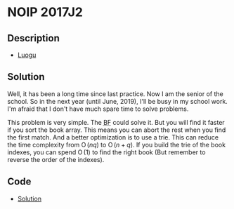 # NOIP 2017J2

## Description

- [Luogu](https://www.luogu.com.cn/problem/P3955)

## Solution

Well, it has been a long time since last practice. Now I am the senior of the school. So in the next year (until June, 2019), I'll be busy in my school work. I'm afraid that I don't have much spare time to solve problems.

This problem is very simple. The <abbr title="Brute Force">BF</abbr> could solve it. But you will find it faster if you sort the book array. This means you can abort the rest when you find the first match. And a better optimization is to use a trie. This can reduce the time complexity from $\operatorname{O}(n q)$ to $\operatorname{O}(n+q)$. If you build the trie of the book indexes, you can spend $\operatorname{O}(1)$ to find the right book (But remember to reverse the order of the indexes).

## Code

- [Solution](NOIP.2017J2.0.cpp)
